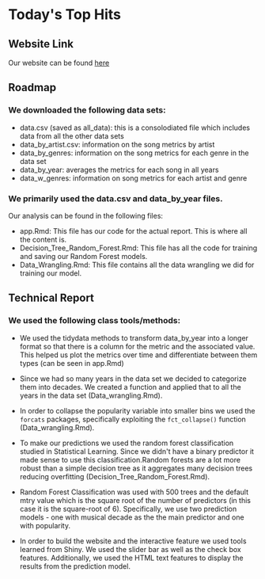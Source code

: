 # Today's Top Hits

## Website Link

Our website can be found [here]()

## Roadmap

### We downloaded the following data sets: 
- data.csv (saved as all_data): this is a consolodiated file which includes data from all the other 
  data sets
- data_by_artist.csv: information on the song metrics by artist
- data_by_genres: information on the song metrics for each genre in the data set
- data_by_year: averages the metrics for each song in all years
- data_w_genres: information on song metrics for each artist and genre

### We primarily used the data.csv and data_by_year files. 

Our analysis can be found in the following files:

- app.Rmd: This file has our code for the actual report. This is where all the content is. 
- Decision_Tree_Random_Forest.Rmd: This file has all the code for training and saving our Random Forest models.
- Data_Wrangling.Rmd: This file contains all the data wrangling we did for training our model. 


## Technical Report

### We used the following class tools/methods:

- We used the tidydata methods to transform data_by_year into a longer format so that there is a column for the metric and the associated value. This helped us plot the metrics over time and differentiate between them types (can be seen in app.Rmd)

- Since we had so many years in the data set we decided to categorize them into decades. We created a  function and applied that to all the years in the data set (Data_wrangling.Rmd).

- In order to collapse the popularity variable into smaller bins we used the `forcats` packages, specifically exploiting the `fct_collapse()` function (Data_wrangling.Rmd).

-  To make our predictions we used the random forest classification studied in Statistical Learning. Since we didn't have a binary predictor it made sense to use this classification.Random forests are a lot more robust than a simple decision tree as it aggregates many decision trees reducing overfitting (Decision_Tree_Random_Forest.Rmd).

- Random Forest Classification was used with 500 trees and the default mtry value which is the square root of the number of predictors (in this case it is the square-root of 6). Specifically, we use two prediction models - one with musical decade as the the main predictor and one with popularity. 

- In order to build the website and the interactive feature we used tools learned from Shiny. We used the slider bar as well as the check box features. Additionally, we used the HTML text features to display the results from the prediction model. 